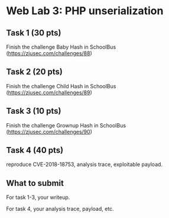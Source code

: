 # Web Lab 3: PHP unserialization

## Task 1 (30 pts)

Finish the challenge Baby Hash in SchoolBus (https://zjusec.com/challenges/88)

## Task 2 (20 pts)

Finish the challenge Child Hash in SchoolBus (https://zjusec.com/challenges/89)

## Task 3 (10 pts)

Finish the challenge Grownup Hash in SchoolBus (https://zjusec.com/challenges/90)

## Task 4 (40 pts)

reproduce CVE-2018-18753, analysis trace, exploitable payload.

## What to submit

For task 1-3, your writeup.

For task 4, your analysis trace, payload, etc.